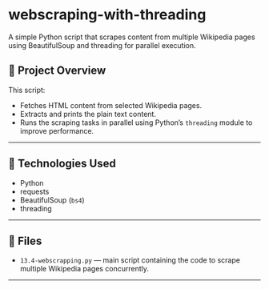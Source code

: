 # webscraping-with-threading
A simple Python script that scrapes content from multiple Wikipedia pages using BeautifulSoup and threading for parallel execution.

## 📌 Project Overview

This script:
- Fetches HTML content from selected Wikipedia pages.
- Extracts and prints the plain text content.
- Runs the scraping tasks in parallel using Python’s `threading` module to improve performance.

---

## 🚀 Technologies Used

- Python
- requests
- BeautifulSoup (`bs4`)
- threading

---

## 📁 Files

- `13.4-webscrapping.py` — main script containing the code to scrape multiple Wikipedia pages concurrently.

---
